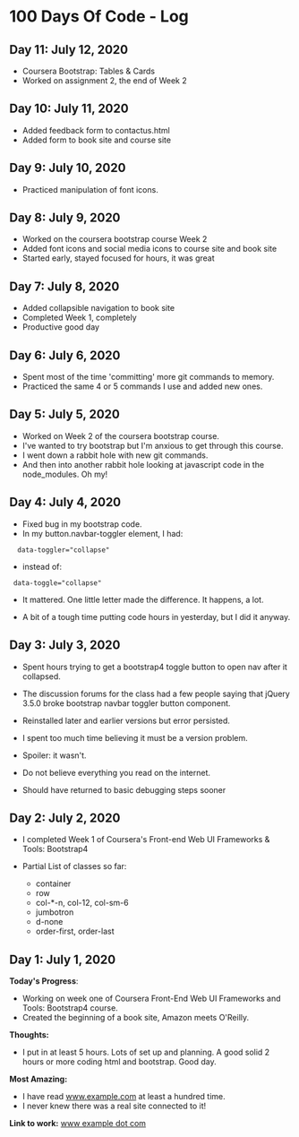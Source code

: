 # 100 Days Of Code - Log

## Day 11: July 12, 2020
- Coursera Bootstrap: Tables & Cards
- Worked on assignment 2, the end of Week 2 

## Day 10: July 11, 2020
- Added feedback form to contactus.html
- Added form to book site and course site

## Day 9: July 10, 2020
- Practiced manipulation of font icons.

## Day 8:   July 9, 2020  
- Worked on the coursera bootstrap course Week 2
- Added font icons and social media icons to course site and book site  
- Started early, stayed focused for hours, it was great

## Day 7: July 8, 2020  
- Added collapsible navigation to book site 
- Completed Week 1, completely
- Productive good day

## Day 6: July 6, 2020  
- Spent most of the time 'committing' more git commands to memory.
- Practiced the same 4 or 5 commands I use and added new ones.

## Day 5: July 5, 2020  
- Worked on Week 2 of the coursera bootstrap course.  
- I've wanted to try bootstrap but I'm anxious to get through this course.  
- I went down a rabbit hole with new git commands.  
- And then into another rabbit hole looking at javascript code in the node_modules. Oh my!

## Day 4: July 4, 2020  
- Fixed bug in my bootstrap code. 
- In my button.navbar-toggler element, I had:
``` 
  data-toggler="collapse" 
```
- instead of:
```
 data-toggle="collapse" 
```
- It mattered. One little letter made the difference. It happens, a lot.  

- A bit of a tough time putting code hours in yesterday, but I did it anyway.  

## Day 3: July 3, 2020  

- Spent hours trying to get a bootstrap4 toggle button to open nav after it collapsed. 
- The discussion forums for the class had a few people saying that jQuery 3.5.0 broke bootstrap navbar toggler button component. 
- Reinstalled later and earlier versions but error persisted.

- I spent too much time believing it must be a version problem. 
- Spoiler: it wasn't.
- Do not believe everything you read on the internet.

- Should have returned to basic debugging steps sooner
## Day 2: July 2, 2020

- I completed Week 1 of Coursera's Front-end Web UI Frameworks & Tools: Bootstrap4

- Partial List of classes so far: 
  - container 
  - row 
  - col-*-n, col-12, col-sm-6 
  - jumbotron 
  - d-none
  - order-first, order-last 


## Day 1: July 1, 2020

**Today's Progress**: 

- Working on week one of Coursera Front-End Web UI Frameworks and Tools: Bootstrap4 course. 
- Created the beginning of a book site, Amazon meets O'Reilly. 

**Thoughts:** 

- I put in at least 5 hours. Lots of set up and planning. A good solid 2 hours or more coding html and bootstrap. Good day. 

**Most Amazing:** 

- I have read www.example.com at least a hundred time. 
- I never knew there was a real site connected to it! 

**Link to work:** [www example dot com](http://www.example.com)


